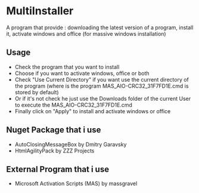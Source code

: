 # MultiInstaller

A program that provide : downloading the latest version of a program, install it, activate windows and office (for massive windows installation) 

## Usage

- Check the program that you want to install
- Choose if you want to activate windows, office or both
- Check "Use Current Directory" if you want use the current directory of the program (where is the program MAS_AIO-CRC32_31F7FD1E.cmd is stored by default)
- Or if it's not check he just use the Downloads folder of the current User to execute the MAS_AIO-CRC32_31F7FD1E.cmd
- Finally click on "Apply" to install and activate windows or office

## Nuget Package that i use

- AutoClosingMessageBox by Dmitry Garavsky
- HtmlAgilityPack by ZZZ Projects

## External Program that i use

- Microsoft Activation Scripts (MAS) by massgravel
